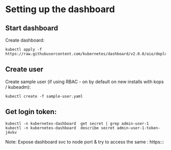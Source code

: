 # Setting up the dashboard

## Start dashboard

Create dashboard:
```
kubectl apply -f https://raw.githubusercontent.com/kubernetes/dashboard/v2.0.0/aio/deploy/recommended.yaml
```

## Create user

Create sample user (if using RBAC - on by default on new installs with kops / kubeadm):
```
kubectl create -f sample-user.yaml

```

## Get login token:
```
kubectl -n kubernetes-dashboard  get secret | grep admin-user-1
kubectl -n kubernetes-dashboard  describe secret admin-user-1-token-j4vkv

```
Note: Expose dashboard svc to node port & try to access the same : https::<nodeip>:<nodeport>

